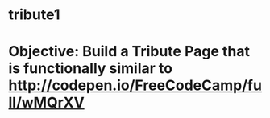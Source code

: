 # tribute1
# Objective: Build a Tribute Page that is functionally similar to http://codepen.io/FreeCodeCamp/full/wMQrXV
